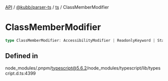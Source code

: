 [API](../../../../../packages.md) / [@kubb/parser-ts](../../../index.md) / [ts](../index.md) / ClassMemberModifier

# ClassMemberModifier

```ts
type ClassMemberModifier: AccessibilityModifier | ReadonlyKeyword | StaticKeyword | AccessorKeyword;
```

## Defined in

node\_modules/.pnpm/typescript@5.6.2/node\_modules/typescript/lib/typescript.d.ts:4399
